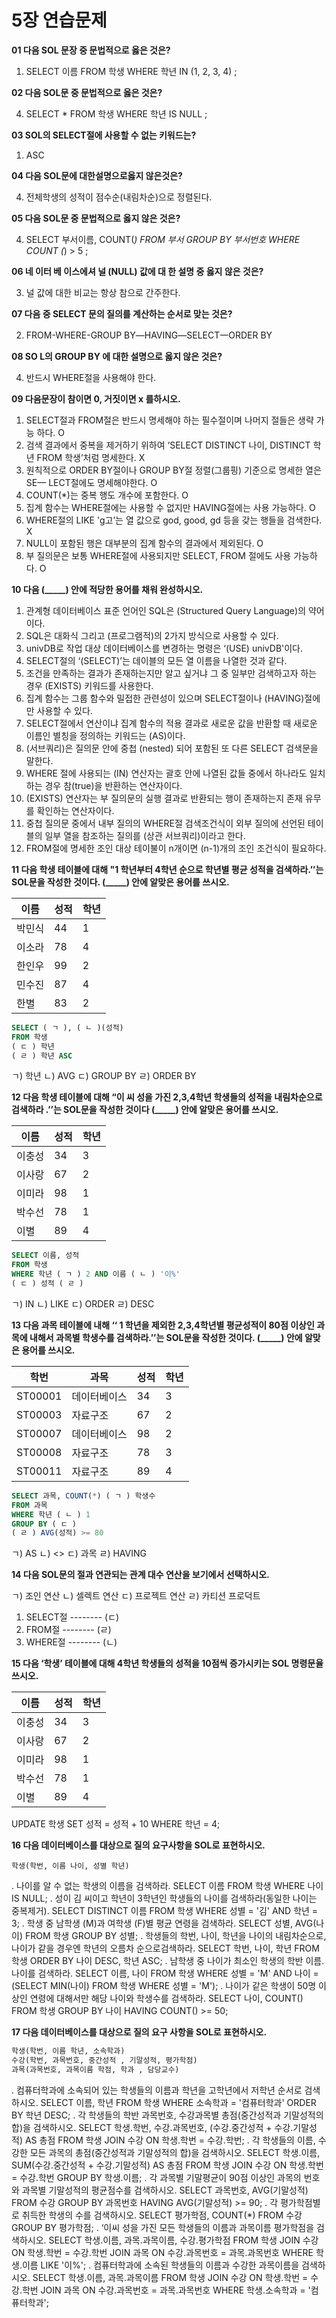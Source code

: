 # 5장 연습문제

**01 다음 SOL 문장 중 문법적으로 옳은 것은?**

1. SELECT 이름 FROM 학생 WHERE 학년 IN (1, 2, 3, 4) ;

**02 다음 SOL문 중 문법적으로 옳은 것은?**

4. SELECT * FROM 학생 WHERE 학년 IS NULL ;

**03 SOL의 SELECT절에 사용할 수 없는 키워드는?**

1. ASC

**04 다음 SOL문에 대한설명으로옳지 않은것은?**

4. 전체학생의 성적이 점수순(내림차순)으로 정렬된다.

**05 다음 SOL문 중 문법적으로 옳지 않은 것은?**

4. SELECT 부서이름, COUNT(*) FROM 부서 GROUP BY 부서번호 WHERE COUNT (*) > 5 ;

**06 네 이터 베 이스에셔 널 (NULL) 값에 대 한 설명 중 옳지 않은 것은?**

3. 널 값에 대한 비교는 항상 참으로 간주한다.

**07 다음 중 SELECT 문의 질의를 계산하는 순서로 맞는 것은?**

2. FROM-WHERE-GROUP BY―HAVING―SELECT一ORDER BY

**08 SO L의 GROUP BY 에 대한 설명으로 옳지 않은 것은?**

4. 반드시 WHERE절을 사용해야 한다.

**09 다음문장이 참이면 0, 거짓이면 x 를하시오.**

1. SELECT절과 FROM절은 반드시 명세해야 하는 필수절이며 나머지 절들은 생략 가능
하다. O
2. 검색 결과에서 중복을 제거하기 위하여 ‘SELECT DISTINCT 나이, DISTINCT 학년
FROM 학생’처럼 명세한다. X
3. 원칙적으로 ORDER BY절이나 GROUP BY절 정렬(그룹핑) 기준으로 명세한 열은 SE—
LECT절에도 명세해야한다. O
4. COUNT(*)는 중복 행도 개수에 포함한다. O
5. 집계 함수는 WHERE절에는 사용할 수 없지만 HAVING절에는 사용 가능하다. O
6. WHERE절의 LIKE 'g고’는 열 값으로 god, good, gd 등을 갖는 행들을 검색한다. X
7. NULL이 포함된 행은 대부분의 집계 함수의 결과에서 제외된다. O
8. 부 질의문은 보통 WHERE절에 사용되지만 SELECT, FROM 절에도 사용 가능하다. O

**10 다음 (_____) 안에 적당한 용어를 채워 완성하시오.**

1. 관계형 데이터베이스 표준 언어인 SQL은 (Structured Query Language)의 약어이다.
2. SQL은 대화식 그리고 (프로그램적)의 2가지 방식으로 사용할 수 있다.
3. univDB로 작업 대상 데이터베이스를 변경하는 명령은 ‘(USE) univDB'이다.
4. SELECT절의 ‘(SELECT)’는 데이블의 모든 열 이름을 나열한 것과 같다.
5. 조건을 만족하는 결과가 존재하는지만 알고 싶거냐 그 중 일부만 검색하고자 하는 경우 (EXISTS) 키워드를 사용한다.
6. 집계 함수는 그룹 함수와 밀접한 관련성이 있으며 SELECT절이나 (HAVING)절에만 사용할 수 있다.
7. SELECT절에서 연산이냐 집계 함수의 적용 결과로 새로운 값을 반환할 때 새로운 이름인 별칭을 정의하는 키워드는 (AS)이다.
8. (서브쿼리)은 질의문 안에 중첩 (nested) 되어 포함된 또 다른 SELECT 검색문을 말한다.
9. WHERE 절에 사용되는 (IN) 연산자는 괄호 안에 나열된 값들 중에서 하나라도 일치하는 경우 참(true)을 반환하는 연산자이다.
10. (EXISTS) 연산자는 부 질의문의 실행 결과로 반환되는 행이 존재하는지 존재 유무를 확인하는 연산자이다.
11. 중첩 질의문 중에서 내부 질의의 WHERE절 검색조건식이 외부 질의에 선언된 테이블의 일부 열을 참조하는 질의를 (상관 서브쿼리)이라고 한다.
12. FROM절에 명세한 조인 대상 테이불이 n개이면 (n-1)개의 조인 조건식이 필요하다.

**11 다음 학생 테이블에 대해 "1 학년부터 4학년 순으로 학년별 평균 성적을 검색하라.’’는 SOL문을 작성한 것이다. (_____) 안에 알맞은 용어를 쓰시오.**

| 이름 | 성적 | 학년 |
|------|------|------|
| 박민식 | 44 |  1  |
| 이소라 | 78 |  4  |
| 한인우 | 99 |  2  |
| 민수진 | 87 |  4  |
| 한별  | 83 |  2  |

```sql
SELECT ( ㄱ ), ( ㄴ )(성적)
FROM 학생
( ㄷ ) 학년
( ㄹ ) 학년 ASC
```

ㄱ) 학년
ㄴ) AVG
ㄷ) GROUP BY
ㄹ) ORDER BY

**12 다음 학생 테이블에 대해 “이 씨 성을 가진 2,3,4학년 학생들의 성적을 내림차순으로 검색하라 .’’는 SOL문을 작성한 것이다 (_____) 안에 알맞은 용어를 쓰시오.**

| 이름 | 성적 | 학년 |
|------|------|------|
| 이충성 | 34 |  3  |
| 이사랑 | 67 |  2  |
| 이미라 | 98 |  1  |
| 박수선 | 78 |  1  |
| 이별  | 89 |  4  |

```sql
SELECT 이름, 성적
FROM 학생
WHERE 학년 ( ㄱ ) 2 AND 이름 ( ㄴ ) '이%'
( ㄷ ) 성적 ( ㄹ )
```

ㄱ) IN
ㄴ) LIKE
ㄷ) ORDER
ㄹ) DESC

**13 다음 과목 테이블에 내해 ‘‘ 1 학년을 제외한 2,3,4학년별 평균성적이 80점 이상인 과목에 내해서 과목별 학생수를 검색하라.’’는 SOL문을 작성한 것이다. (_____) 안에 알맞은 용어를 쓰시오.**

| 학번 | 과목 | 성적 | 학년 |
|------|------|------|------|
| ST00001 | 데이터베이스 | 34 |  3  |
| ST00003 | 자료구조 | 67 |  2  |
| ST00007 | 데이터베이스 | 98 |  2  |
| ST00008 | 자료구조 | 78 |  3  |
| ST00011 | 자료구조  | 89 |  4  |

```sql
SELECT 과목, COUNT(*) ( ㄱ ) 학생수
FROM 과목
WHERE 학년 ( ㄴ ) 1 
GROUP BY ( ㄷ )
( ㄹ ) AVG(성적) >= 80
```

ㄱ) AS
ㄴ) <>
ㄷ) 과목
ㄹ) HAVING

**14 다음 SOL문의 절과 연관되는 관계 대수 연산을 보기에서 선택하시오.**

ㄱ) 조인 연산
ㄴ) 셀렉트 연산
ㄷ) 프로젝트 연산
ㄹ) 카티션 프로덕트

1. SELECT절 -------- (ㄷ)
2. FROM절 -------- (ㄹ) 
3. WHERE절 -------- (ㄴ)

**15 다음 ‘학생’ 테이블에 대해 4학년 학생들의 성적을 10점씩 증가시키는 SOL 명령문율 쓰시오.**

| 이름 | 성적 | 학년 |
|------|------|------|
| 이충성 | 34 |  3  |
| 이사랑 | 67 |  2  |
| 이미라 | 98 |  1  |
| 박수선 | 78 |  1  |
| 이별  | 89 |  4  |

UPDATE 학생
SET 성적 = 성적 + 10
WHERE 학년 = 4;

**16 다음 데이터베이스를 대상으로 질의 요구사항을 SOL로 표현하시오.**

`학생(학번, 이름 나이, 성별 학년)`

. 나이를 알 수 없는 학생의 이름을 검색하라.
   SELECT 이름 FROM 학생 WHERE 나이 IS NULL;
. 성이 김 씨이고 학년이 3학년인 학생들의 나이를 검색하라(동일한 나이는 중복제거).
SELECT DISTINCT 이름 FROM 학생 WHERE 성별 = '김' AND 학년 = 3;
. 학생 중 남학생 (M)과 여학생 (F)별 평균 연령을 검색하라.
SELECT 성별, AVG(나이) FROM 학생 GROUP BY 성별;
. 학생들의 학번, 나이, 학년을 나이의 내림차순으로, 나이가 같을 경우엔 학년의 오름차 순으로검색하라.
SELECT 학번, 나이, 학년 FROM 학생 ORDER BY 나이 DESC, 학년 ASC;
. 남학생 중 나이가 최소인 학생의 학반 이름. 나이를 검색하라.
SELECT 이름, 나이 FROM 학생 WHERE 성별 = 'M' AND 나이 = (SELECT MIN(나이) FROM 학생 WHERE 성별 = 'M');
. 나이가 같은 학생이 50명 이상인 연령에 대해서만 해당 나이와 학생수를 검색하라.
SELECT 나이, COUNT() FROM 학생 GROUP BY 나이 HAVING COUNT() >= 50;

**17 다음 데이터베이스를 대상으로 질의 요구 사항을 SOL로 표현하시오.**

```sql
학생(학번, 이름 학년, 소속학과)
수강(학번, 과목번호, 중간성적 , 기말성적, 평가학점)
과목(과목번호, 과목이름 학점, 학과 , 담당교수)
```

. 컴퓨터학과에 소속되어 있는 학생들의 이름과 학년을 고학년에서 저학년 순서로 검색하시오.
   SELECT 이름, 학년 FROM 학생 WHERE 소속학과 = '컴퓨터학과' ORDER BY 학년 DESC;
. 각 학생들의 학반 과목번호, 수강과목별 총점(중간성적과 기말성적의 합)을 검색하시오.
   SELECT 학생.학번, 수강.과목번호, (수강.중간성적 + 수강.기말성적) AS 총점 FROM 학생 JOIN 수강 ON 학생.학번 = 수강.학번;
. 각 학생들의 이름, 수강한 모든 과목의 총점(중간성적과 기말성적의 합)을 검색하시오.
   SELECT 학생.이름, SUM(수강.중간성적 + 수강.기말성적) AS 총점 FROM 학생 JOIN 수강 ON 학생.학번 = 수강.학번 GROUP BY 학생.이름;
. 각 과목별 기말평균이 90점 이상인 과목의 번호와 과목별 기말성적의 평균점수를 검색하시오.
   SELECT 과목번호, AVG(기말성적) FROM 수강 GROUP BY 과목번호 HAVING AVG(기말성적) >= 90;
. 각 평가학점별로 취득한 학생의 수를 검색하시오.
    SELECT 평가학점, COUNT(*) FROM 수강 GROUP BY 평가학점;
. ‘이씨 성을 가진 모든 학생들의 이름과 과목이름 평가학점을 검색하시오.
    SELECT 학생.이름, 과목.과목이름, 수강.평가학점 FROM 학생 JOIN 수강 ON 학생.학번 = 수강.학번 JOIN 과목 ON 수강.과목번호 = 과목.과목번호 WHERE 학생.이름 LIKE '이%';
. 컴퓨터학과에 소속된 학생들의 이름과 수강한 과목이름을 검색하시오.
    SELECT 학생.이름, 과목.과목이름 FROM 학생 JOIN 수강 ON 학생.학번 = 수강.학번 JOIN 과목 ON 수강.과목번호 = 과목.과목번호 WHERE 학생.소속학과 = '컴퓨터학과';

